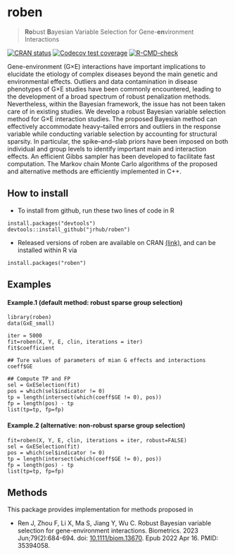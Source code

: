 
<!-- README.md is generated from README.Rmd. Please edit that file -->

# roben

> **Ro**bust **B**ayesian Variable Selection for Gene-**en**vironment
> Interactions

<!-- badges: start -->
<!-- [![CRAN](https://www.r-pkg.org/badges/version/spinBayes)](https://cran.r-project.org/package=spinBayes) -->
<!-- [![CRAN RStudio mirror downloads](http://cranlogs.r-pkg.org/badges/spinBayes)](http://www.r-pkg.org/pkg/spinBayes) -->

[![CRAN
status](https://www.r-pkg.org/badges/version/roben)](https://CRAN.R-project.org/package=roben)
[![Codecov test
coverage](https://codecov.io/gh/jrhub/roben/branch/master/graph/badge.svg)](https://app.codecov.io/gh/jrhub/roben?branch=master)
[![R-CMD-check](https://github.com/jrhub/roben/actions/workflows/R-CMD-check.yaml/badge.svg)](https://github.com/jrhub/roben/actions/workflows/R-CMD-check.yaml)
<!-- badges: end -->

Gene-environment (G×E) interactions have important implications to
elucidate the etiology of complex diseases beyond the main genetic and
environmental effects. Outliers and data contamination in disease
phenotypes of G×E studies have been commonly encountered, leading to the
development of a broad spectrum of robust penalization methods.
Nevertheless, within the Bayesian framework, the issue has not been
taken care of in existing studies. We develop a robust Bayesian variable
selection method for G×E interaction studies. The proposed Bayesian
method can effectively accommodate heavy–tailed errors and outliers in
the response variable while conducting variable selection by accounting
for structural sparsity. In particular, the spike–and–slab priors have
been imposed on both individual and group levels to identify important
main and interaction effects. An efficient Gibbs sampler has been
developed to facilitate fast computation. The Markov chain Monte Carlo
algorithms of the proposed and alternative methods are efficiently
implemented in C++.

## How to install

- To install from github, run these two lines of code in R

<!-- -->

    install.packages("devtools")
    devtools::install_github("jrhub/roben")

- Released versions of roben are available on CRAN
  [(link)](https://cran.r-project.org/package=roben), and can be
  installed within R via

<!-- -->

    install.packages("roben")

## Examples

#### Example.1 (default method: robust sparse group selection)

    library(roben)
    data(GxE_small)

    iter = 5000
    fit=roben(X, Y, E, clin, iterations = iter)
    fit$coefficient

    ## Ture values of parameters of mian G effects and interactions
    coeff$GE

    ## Compute TP and FP
    sel = GxESelection(fit)
    pos = which(sel$indicator != 0)
    tp = length(intersect(which(coeff$GE != 0), pos))
    fp = length(pos) - tp
    list(tp=tp, fp=fp)

#### Example.2 (alternative: non-robust sparse group selection)

    fit=roben(X, Y, E, clin, iterations = iter, robust=FALSE)
    sel = GxESelection(fit)
    pos = which(sel$indicator != 0)
    tp = length(intersect(which(coeff$GE != 0), pos))
    fp = length(pos) - tp
    list(tp=tp, fp=fp)

<!-- #### Example.3 (non-sparse) -->
<!-- ``` -->
<!-- data(gExp.L) -->
<!-- test = sample((1:nrow(X2)), floor(nrow(X2)/5)) -->
<!-- spbayes=BVCfit(X2[-test,], Y2[-test,], Z2[-test,], E2[-test,], clin2[-test,], structural=TRUE, sparse=FALSE) -->
<!-- spbayes -->
<!-- selected = BVSelection(spbayes) -->
<!-- selected -->
<!-- pred = predict(spbayes, X2[test,], Z2[test,], E2[test,], clin2[test,], Y2[test,]) -->
<!-- pred$pmse -->
<!-- # c(pred$y.pred) -->
<!-- ``` -->

## Methods

This package provides implementation for methods proposed in

- Ren J, Zhou F, Li X, Ma S, Jiang Y, Wu C. Robust Bayesian variable
  selection for gene-environment interactions. Biometrics. 2023
  Jun;79(2):684-694. doi:
  [10.1111/biom.13670](https://doi.org/10.1111/biom.13670). Epub 2022
  Apr 16. PMID: 35394058.
